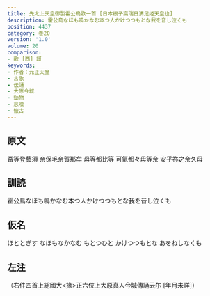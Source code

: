```yaml
---
title: 先太上天皇御製霍公鳥歌一首 [日本根子高瑞日清足姫天皇也]
description: 霍公鳥なほも鳴かなむ本つ人かけつつもとな我を音し泣くも
position: 4437
category: 巻20
version: '1.0'
volume: 20
comparison:
- 歌 [西] 謌
keywords:
- 作者：元正天皇
- 古歌
- 伝誦
- 大原今城
- 動物
- 悲嘆
- 懐古
---
```


## 原文

冨等登藝須 奈保毛奈賀那牟 母等都比等 可氣都々母等奈 安乎祢之奈久母

## 訓読

霍公鳥なほも鳴かなむ本つ人かけつつもとな我を音し泣くも

## 仮名

ほととぎす なほもなかなむ もとつひと かけつつもとな あをねしなくも

## 左注

（右件四首上総國大<掾>正六位上大原真人今城傳誦云尓 [年月未詳]）
